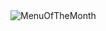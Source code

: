 
<html>
<head>
<title>
	Menu
</title>
	<link rel="stylesheet" href="style.css">
</head>
<body>

<img src='Menu24012222.jpg' alt='MenuOfTheMonth' class="center">

</body>
</html>
